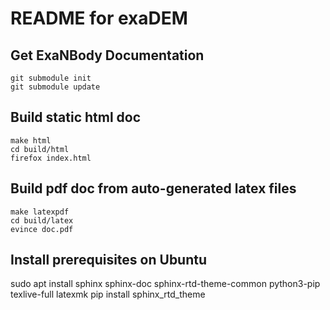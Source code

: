 # README for exaDEM

## Get ExaNBody Documentation

```
git submodule init
git submodule update
```

## Build static html doc

```
make html
cd build/html
firefox index.html
```

## Build pdf doc from auto-generated latex files 

```
make latexpdf
cd build/latex
evince doc.pdf
```

## Install prerequisites on Ubuntu
sudo apt install sphinx sphinx-doc sphinx-rtd-theme-common python3-pip texlive-full latexmk
pip install sphinx_rtd_theme
